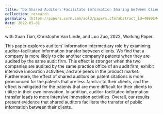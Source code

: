 ```yaml
---
title: "Do Shared Auditors Facilitate Information Sharing between Clients? Evidence from Patent Citations"
collection: research
permalink: (https://papers.ssrn.com/sol3/papers.cfm?abstract_id=4099144)
date: 2022-05-01
---
```


with Xuan Tian, Christophe Van Linde, and Luo Zuo, 2022, Working Paper.


This paper explores auditors’ information intermediary role by examining auditor-facilitated information transfer between clients. We find that a company is more likely to cite another company’s patents when they are audited by the same audit firm. This effect is stronger when the two companies are audited by the same practice office of an audit firm, exhibit intensive innovation activities, and are peers in the product market. Furthermore, the effect of shared auditors on patent citations is more pronounced for the patents that are less familiar to their clients, and the effect is mitigated for the patents that are more difficult for their clients to utilize in their own innovation. In addition, auditor-facilitated information transfer leads to more intensive innovation activities. Overall, our results present evidence that shared auditors facilitate the transfer of public information between their clients.


